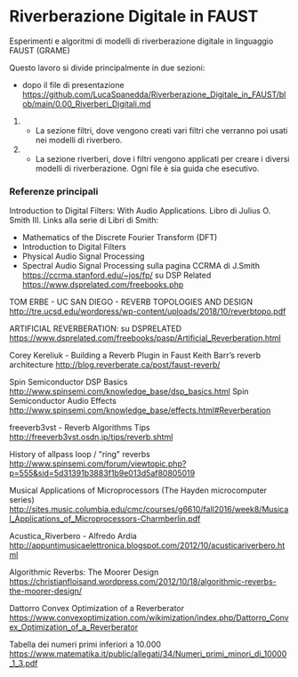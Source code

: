 # Riverberazione Digitale in FAUST
Esperimenti e algoritmi di modelli di riverberazione digitale in linguaggio FAUST (GRAME)

Questo lavoro si divide principalmente in due sezioni:
  - dopo il file di presentazione
  https://github.com/LucaSpanedda/Riverberazione_Digitale_in_FAUST/blob/main/0.00_Riverberi_Digitali.md
1. - La sezione filtri, dove vengono creati vari filtri che verranno poi usati nei modelli di riverbero.
2. - La sezione riverberi, dove i filtri vengono applicati per creare i diversi modelli di riverberazione.
Ogni file è sia guida che esecutivo.


### Referenze principali

Introduction to Digital Filters: 
With Audio Applications.
Libro di Julius O. Smith III.
Links alla serie di Libri di Smith:
- Mathematics of the Discrete Fourier Transform (DFT)
- Introduction to Digital Filters
- Physical Audio Signal Processing
- Spectral Audio Signal Processing
sulla pagina CCRMA di J.Smith
https://ccrma.stanford.edu/~jos/fp/
su DSP Related
https://www.dsprelated.com/freebooks.php

TOM ERBE - UC SAN DIEGO - REVERB TOPOLOGIES AND DESIGN
http://tre.ucsd.edu/wordpress/wp-content/uploads/2018/10/reverbtopo.pdf

ARTIFICIAL REVERBERATION: su DSPRELATED
https://www.dsprelated.com/freebooks/pasp/Artificial_Reverberation.html

Corey Kereliuk - Building a Reverb Plugin in Faust
Keith Barr’s reverb architecture
http://blog.reverberate.ca/post/faust-reverb/

Spin Semiconductor DSP Basics
http://www.spinsemi.com/knowledge_base/dsp_basics.html
Spin Semiconductor Audio Effects
http://www.spinsemi.com/knowledge_base/effects.html#Reverberation

freeverb3vst - Reverb Algorithms Tips 
http://freeverb3vst.osdn.jp/tips/reverb.shtml

History of allpass loop / "ring" reverbs
http://www.spinsemi.com/forum/viewtopic.php?p=555&sid=5d31391b3883f1b9e013d5af80805019

Musical Applications of Microprocessors (The Hayden microcomputer series) 
http://sites.music.columbia.edu/cmc/courses/g6610/fall2016/week8/Musical_Applications_of_Microprocessors-Charmberlin.pdf

Acustica_Riverbero - Alfredo Ardia
http://appuntimusicaelettronica.blogspot.com/2012/10/acusticariverbero.html

Algorithmic Reverbs: The Moorer Design
https://christianfloisand.wordpress.com/2012/10/18/algorithmic-reverbs-the-moorer-design/

Dattorro Convex Optimization of a Reverberator
https://www.convexoptimization.com/wikimization/index.php/Dattorro_Convex_Optimization_of_a_Reverberator

Tabella dei numeri primi inferiori a 10.000
https://www.matematika.it/public/allegati/34/Numeri_primi_minori_di_10000_1_3.pdf
